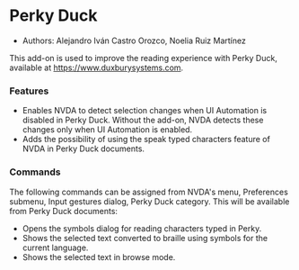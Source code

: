 # Perky Duck #

*	Authors: Alejandro Iván Castro  Orozco, Noelia Ruiz Martínez

This add-on is used to improve the reading experience with Perky Duck, available at <https://www.duxburysystems.com>.

### Features ###

* Enables NVDA to detect selection changes when UI Automation is disabled in Perky Duck. Without the add-on, NVDA detects these changes only when UI Automation is enabled.
* Adds the possibility of using the speak typed characters feature of NVDA in Perky Duck documents.

### Commands ###

The following commands can be assigned from NVDA's menu, Preferences submenu, Input gestures dialog, Perky Duck category. This will be available from Perky Duck documents:

* Opens the symbols dialog for reading characters typed in Perky.
* Shows the selected text converted to braille using symbols for the current language.
* Shows the selected text in browse mode.
